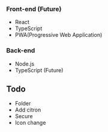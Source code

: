 ### Front-end (Future)
 - React
 - TypeScript
 - PWA(Progressive Web Application)

### Back-end
 - Node.js
 - TypeScript (Future)

## Todo
 - Folder
 - Add citron
 - Secure
 - Icon change
